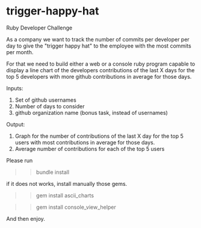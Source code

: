 # trigger-happy-hat
Ruby Developer Challenge

As a company we want to track the number of commits per developer per day to give the "trigger happy hat" to the employee with the most commits per month.

For that we need to build either a web or a console ruby program capable to display a line chart of the developers contributions of the last X days
for the top 5 developers with more github contributions in average for those days.

Inputs:
 1. Set of github usernames
 2. Number of days to consider
 3. github organization name (bonus task, instead of usernames)

Output:
 1. Graph for the number of contributions of the last X day for the top 5 users with most contributions in average for those days.
 2. Average number of contributions for each of the top 5 users


Please run
>> bundle install

if it does not works, install manually those gems.
>> gem install  ascii_charts

>> gem install console_view_helper

And then enjoy.
